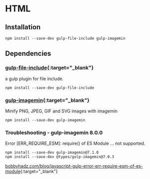# HTML

## Installation

```shell
npm install --save-dev gulp-file-include gulp-imagemin
```

## Dependencies

### [gulp-file-include](https://www.npmjs.com/package/gulp-file-include){:target="_blank"}

a gulp plugin for file include.

```shell
npm install --save-dev gulp-file-include
```

### [gulp-imagemin](https://www.npmjs.com/package/gulp-imagemin){:target="_blank"}

Minify PNG, JPEG, GIF and SVG images with imagemin

```shell
npm install --save-dev gulp-imagemin
```

### Troubleshooting - gulp-imagemin 8.0.0

Error [ERR_REQUIRE_ESM]: require() of ES Module ... not supported.

```shell
npm install --save-dev gulp-imagemin@7.1.0
npm install --save-dev @types/gulp-imagemin@7.0.3
```

[bobbyhadz.com/blog/javascript-gulp-error-err-require-esm-of-es-module](https://bobbyhadz.com/blog/javascript-gulp-error-err-require-esm-of-es-module){:target="_blank"}
